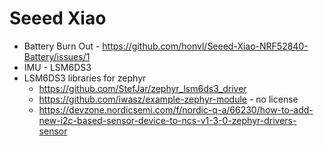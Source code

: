 # Seeed Xiao

* Battery Burn Out - https://github.com/honvl/Seeed-Xiao-NRF52840-Battery/issues/1
* IMU - LSM6DS3
* LSM6DS3 libraries for zephyr
  * https://github.com/StefJar/zephyr_lsm6ds3_driver
  * https://github.com/iwasz/example-zephyr-module - no license
  * https://devzone.nordicsemi.com/f/nordic-q-a/66230/how-to-add-new-i2c-based-sensor-device-to-ncs-v1-3-0-zephyr-drivers-sensor